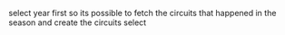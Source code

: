 select year first so its possible to fetch the circuits that happened in the season and create the circuits select